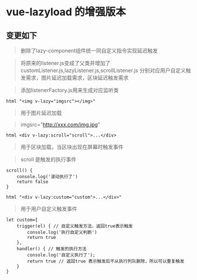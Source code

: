 # vue-lazyload 的增强版本
## 变更如下

> 删除了lazy-component组件统一同自定义指令实现延迟触发  

> 将原来的listener.js变成了父类并增加了customListener.js,lazyListener.js,scrollListener.js 分别对应用户自定义触发需求，图片延迟加载需求，区块延迟触发需求  

> 添加listenerFactory.js用来生成对应监听类

```html "<img v-lazy="imgsrc"></img>" ```

> 用于图片延迟加载  

> imgsrc="http://xxx.com/img.jpg"

```html <div v-lazy:scroll="scroll">...</div>```

> 用于区块加载，当区块出现在屏幕时触发事件  

> scroll 是触发的执行事件  

```
scroll() {
    console.log('滚动执行了')
    return false
}
```

```html "<div v-lazy:custom="custom">...</div>" ```
> 用于用户自定义触发事件   


```
let custom={
    trigger(el) { // 自定义触发方法，返回true表示触发
        console.log('执行自定义判断')
        return true
    },
    handler() { // 触发的执行方法
        console.log('自定义执行了');
        return true // 返回true 表示触发后不从执行列队删除，所以可以重复触发 
    }
}
```

